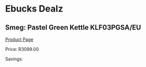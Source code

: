 
# Ebucks Dealz
## Smeg: Pastel Green Kettle KLF03PGSA/EU
[Product Page](https://www.ebucks.com/web/shop/productSelected.do?prodId=1169628941&catId=1196428103)

Price: R3099.00

Savings: 


	
